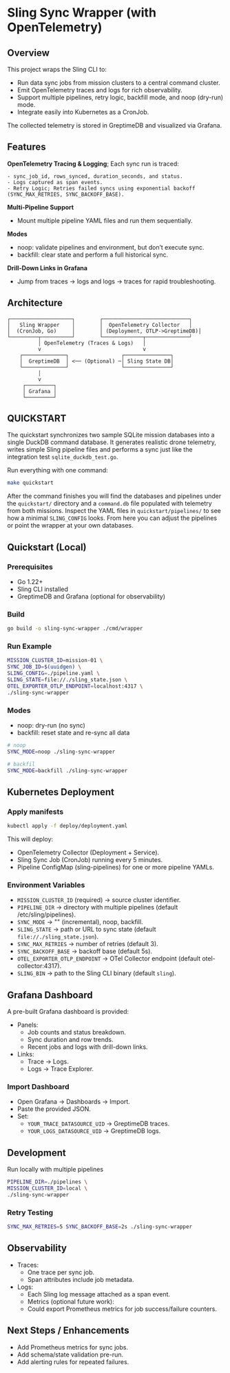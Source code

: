 # Sling Sync Wrapper (with OpenTelemetry)

## Overview

This project wraps the Sling CLI to:

- Run data sync jobs from mission clusters to a central command cluster.
- Emit OpenTelemetry traces and logs for rich observability.
- Support multiple pipelines, retry logic, backfill mode, and noop (dry-run) mode.
- Integrate easily into Kubernetes as a CronJob.

The collected telemetry is stored in GreptimeDB and visualized via Grafana.

## Features

**OpenTelemetry Tracing & Logging**; Each sync run is traced:

    - sync_job_id, rows_synced, duration_seconds, and status.
    - Logs captured as span events.
    - Retry Logic; Retries failed syncs using exponential backoff (SYNC_MAX_RETRIES, SYNC_BACKOFF_BASE).

**Multi-Pipeline Support**

- Mount multiple pipeline YAML files and run them sequentially.

**Modes**

- noop: validate pipelines and environment, but don’t execute sync.
- backfill: clear state and perform a full historical sync.

**Drill-Down Links in Grafana**

- Jump from traces → logs and logs → traces for rapid troubleshooting.

## Architecture

```
┌────────────────────┐        ┌────────────────────────────┐
│   Sling Wrapper    │        │  OpenTelemetry Collector   │
│  (CronJob, Go)     │        │ (Deployment, OTLP->GreptimeDB)│
└─────────┬──────────┘        └─────────────┬──────────────┘
          │ OpenTelemetry (Traces & Logs)   │
          v                                 v
    ┌──────────────┐                 ┌───────────────┐
    │  GreptimeDB  │ <── (Optional) ─│ Sling State DB│
    └──────────────┘                 └───────────────┘
          │
          v
     ┌─────────┐
     │ Grafana │
     └─────────┘
```

## QUICKSTART

The quickstart synchronizes two sample SQLite mission databases into a single
DuckDB command database. It generates realistic drone telemetry, writes simple
Sling pipeline files and performs a sync just like the integration test
`sqlite_duckdb_test.go`.

Run everything with one command:

```bash
make quickstart
```

After the command finishes you will find the databases and pipelines under the
`quickstart/` directory and a `command.db` file populated with telemetry from
both missions. Inspect the YAML files in `quickstart/pipelines/` to see how a
minimal `SLING_CONFIG` looks. From here you can adjust the pipelines or point
the wrapper at your own databases.

## Quickstart (Local)

### Prerequisites

- Go 1.22+
- Sling CLI installed
- GreptimeDB and Grafana (optional for observability)

### Build

```bash
go build -o sling-sync-wrapper ./cmd/wrapper
```

### Run Example

```bash
MISSION_CLUSTER_ID=mission-01 \
SYNC_JOB_ID=$(uuidgen) \
SLING_CONFIG=./pipeline.yaml \
SLING_STATE=file://./sling_state.json \
OTEL_EXPORTER_OTLP_ENDPOINT=localhost:4317 \
./sling-sync-wrapper
```

### Modes

- noop: dry-run (no sync)
- backfill: reset state and re-sync all data

```bash
# noop
SYNC_MODE=noop ./sling-sync-wrapper

# backfil
SYNC_MODE=backfill ./sling-sync-wrapper
```

## Kubernetes Deployment

### Apply manifests

```bash
kubectl apply -f deploy/deployment.yaml
```

This will deploy:

- OpenTelemetry Collector (Deployment + Service).
- Sling Sync Job (CronJob) running every 5 minutes.
- Pipeline ConfigMap (sling-pipelines) for one or more pipeline YAMLs.

### Environment Variables

- `MISSION_CLUSTER_ID` (required) → source cluster identifier.
- `PIPELINE_DIR` → directory with multiple pipelines (default /etc/sling/pipelines).
- `SYNC_MODE` → "" (incremental), noop, backfill.
- `SLING_STATE` → path or URL to sync state (default `file://./sling_state.json`).
- `SYNC_MAX_RETRIES` → number of retries (default 3).
- `SYNC_BACKOFF_BASE` → backoff base (default 5s).
- `OTEL_EXPORTER_OTLP_ENDPOINT` → OTel Collector endpoint (default otel-collector:4317).
- `SLING_BIN` → path to the Sling CLI binary (default `sling`).

## Grafana Dashboard

A pre-built Grafana dashboard is provided:

- Panels:
  - Job counts and status breakdown.
  - Sync duration and row trends.
  - Recent jobs and logs with drill-down links.
- Links:
  - Trace → Logs.
  - Logs → Trace Explorer.
          
### Import Dashboard

- Open Grafana → Dashboards → Import.
- Paste the provided JSON.
- Set:
  - `YOUR_TRACE_DATASOURCE_UID` → GreptimeDB traces.
  - `YOUR_LOGS_DATASOURCE_UID` → GreptimeDB logs.

## Development

Run locally with multiple pipelines

```bash
PIPELINE_DIR=./pipelines \
MISSION_CLUSTER_ID=local \
./sling-sync-wrapper
```

### Retry Testing

```bash
SYNC_MAX_RETRIES=5 SYNC_BACKOFF_BASE=2s ./sling-sync-wrapper
```

## Observability

- Traces:
  - One trace per sync job.
  - Span attributes include job metadata.
- Logs:
  - Each Sling log message attached as a span event.
  - Metrics (optional future work):
  - Could export Prometheus metrics for job success/failure counters.

## Next Steps / Enhancements

- Add Prometheus metrics for sync jobs.
- Add schema/state validation pre-run.
- Add alerting rules for repeated failures.
